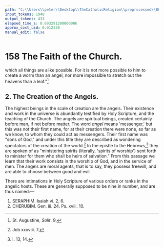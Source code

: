 ```yaml
---
path: "C:\\Users\\peter\\Desktop\\TheCatholicReligion\\preprocessed\\00177.jpg"
input_tokens: 1948
output_tokens: 433
elapsed_time_s: 8.693291200000006
approx_cost_usd: 0.012339
manual_edit: false
---
```

# 158 The Faith of the Church.

which all things are alike possible. For it is
not more possible to him to create a worm
than an angel, nor more impossible to stretch
out the heavens than a leaf."[^1]

## 2. The Creation of the Angels.

The highest beings in the scale of creation
are the angels. Their existence and work in
the universe is abundantly testified by Holy
Scripture, and the teaching of the Church. The
angels are spiritual beings, created certainly
before man, if not before matter. The word
*angel* means 'messenger,' but this was not their
first name, for at their creation there were none,
so far as we know, to whom they could act
as messengers. Their first name was "sons
of God," and under this title they are described
as wondering spectators of the creation of the
world.[^2] In the epistle to the Hebrews,[^3] they
are spoken of as "ministering spirits (literally,
'spirits of worship') sent forth to minister for
them who shall be heirs of salvation." From
this passage we learn that their work consists
in the worship of God, and in the service of
men. The angels are moral agents, that is to
say, they possess freewill, and are able to choose
between good and evil.

There are intimations in Holy Scripture of
various orders or ranks in the angelic hosts.
These are generally supposed to be nine in
number, and are thus named:—

1. SERAPHIM.    Isaiah vi. 2, 6.
2. CHERUBIM.    Gen. iii. 24. Ps. xviii. 10.

[^1]: St. Augustine, *Solit*. 9.
[^2]: Job xxxviii. 7.
[^3]: i. 13, 14.